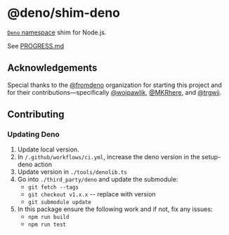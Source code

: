 # @deno/shim-deno

[`Deno` namespace](https://doc.deno.land/builtin/stable) shim for Node.js.

See
[PROGRESS.md](https://github.com/denoland/node_deno_shims/blob/main/packages/shim-deno/PROGRESS.md)

## Acknowledgements

Special thanks to the [@fromdeno](https://github.com/fromdeno) organization for
starting this project and for their contributions—specifically
[@wojpawlik](https://github.com/wojpawlik),
[@MKRhere](https://github.com/MKRhere), and
[@trgwii](https://github.com/trgwii).

## Contributing

### Updating Deno

1. Update local version.
1. In `/.github/workflows/ci.yml`, increase the deno version in the setup-deno
   action
1. Update version in `./tools/denolib.ts`
1. Go into `./third_party/deno` and update the submodule:
   - `git fetch --tags`
   - `git checkout v1.x.x` -- replace with version
   - `git submodule update`
1. In this package ensure the following work and if not, fix any issues:
   - `npm run build`
   - `npm run test`
